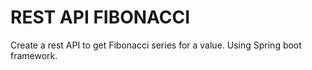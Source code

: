 # REST API FIBONACCI 

Create a rest API to get Fibonacci series for a value.
Using Spring boot framework.

